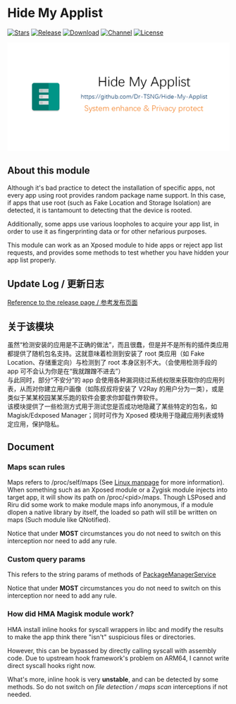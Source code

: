 # Hide My Applist

[![Stars](https://img.shields.io/github/stars/Dr-TSNG/Hide-My-Applist?label=Stars)](https://github.com/Dr-TSNG)
[![Release](https://img.shields.io/github/v/release/Dr-TSNG/Hide-My-Applist?label=Release)](https://github.com/Dr-TSNG/Hide-My-Applist/releases/latest)
[![Download](https://img.shields.io/github/downloads/Dr-TSNG/Hide-My-Applist/total)](https://github.com/Dr-TSNG/Hide-My-Applist/releases/latest)
[![Channel](https://img.shields.io/badge/Telegram-Channel-blue.svg?logo=telegram)](https://t.me/HideMyApplist)
[![License](https://img.shields.io/github/license/Dr-TSNG/Hide-My-Applist?label=License)](https://choosealicense.com/licenses/gpl-3.0/)

![banner](banner.png)

## About this module

Although it's bad practice to detect the installation of specific apps, not every app using root provides random package name support. In this case, if apps that use root (such as Fake Location and Storage Isolation) are detected, it is tantamount to detecting that the device is rooted.

Additionally, some apps use various loopholes to acquire your app list, in order to use it as fingerprinting data or for other nefarious purposes.

This module can work as an Xposed module to hide apps or reject app list requests, and provides some methods to test whether you have hidden your app list properly.

## Update Log / 更新日志
[Reference to the release page / 参考发布页面](https://github.com/Dr-TSNG/Hide-My-Applist/releases)  

## 关于该模块  
虽然“检测安装的应用是不正确的做法”，而且很蠢，但是并不是所有的插件类应用都提供了随机包名支持。这就意味着检测到安装了 root 类应用（如 Fake Location、存储重定向）与检测到了 root 本身区别不大。（会使用检测手段的 app 可不会认为你是在“我就蹭蹭不进去”）  
与此同时，部分“不安分”的 app 会使用各种漏洞绕过系统权限来获取你的应用列表，从而对你建立用户画像（如陈叔叔将安装了 V2Ray 的用户分为一类），或是类似于某某校园某某乐跑的软件会要求你卸载作弊软件。  
该模块提供了一些检测方式用于测试您是否成功地隐藏了某些特定的包名，如 Magisk/Edxposed Manager；同时可作为 Xposed 模块用于隐藏应用列表或特定应用，保护隐私。  

## Document
### Maps scan rules
Maps refers to /proc/self/maps (See [Linux manpage](https://man7.org/linux/man-pages/man5/proc.5.html) for more information).  
When something such as an Xposed module or a Zygisk module injects into target app, it will show its path on /proc/\<pid\>/maps. Though LSPosed and Riru did some work to make module maps info anonymous, if a module dlopen a native library by itself, the loaded so path will still be written on maps (Such module like QNotified).  

Notice that under **MOST** circumstances you do not need to switch on this interception nor need to add any rule.
### Custom query params
This refers to the string params of methods of [PackageManagerService](https://cs.android.com/android/platform/superproject/+/master:frameworks/base/services/core/java/com/android/server/pm/PackageManagerService.java)  

Notice that under **MOST** circumstances you do not need to switch on this interception nor need to add any rule.  
### How did HMA Magisk module work?
HMA install inline hooks for syscall wrappers in libc and modify the results to make the app think there "isn't" suspicious files or directories.  

However, this can be bypassed by directly calling syscall with assembly code. Due to upstream hook framework's problem on ARM64, I cannot write direct syscall hooks right now.  

What's more, inline hook is very **unstable**, and can be detected by some methods. So do not switch on *file detection / maps scan* interceptions if not needed.  
